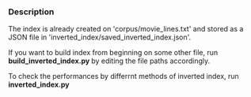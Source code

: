 ### Description
<p>The index is already created on 'corpus/movie_lines.txt' and stored as a JSON file in 'inverted_index/saved_inverted_index.json'.</p>
<p>If you want to build index from beginning on some other file, run <b> build_inverted_index.py </b> by editing the file paths accordingly. </p>
<p>To check the performances by differrnt methods of inverted index, run <b> inverted_index.py </b> </p>
